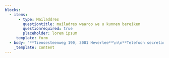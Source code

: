 ```yaml
---
blocks:
  - items:
      - type: Mailaddres
        questiontitle: mailadres waarop we u kunnen bereiken
        questionrequired: true
        placeholder: lorem ipsum
    _template: form
  - body: "**Tiensesteenweg 190, 3001 Heverlee**\n\n**Telefoon secretariaat:\_+32 16 25 04 59**\n\nE-mail:\_[franciscusheverlee@gmail.com](mailto:franciscusheverlee@gmail.com)\n"
    _template: content
---
```


